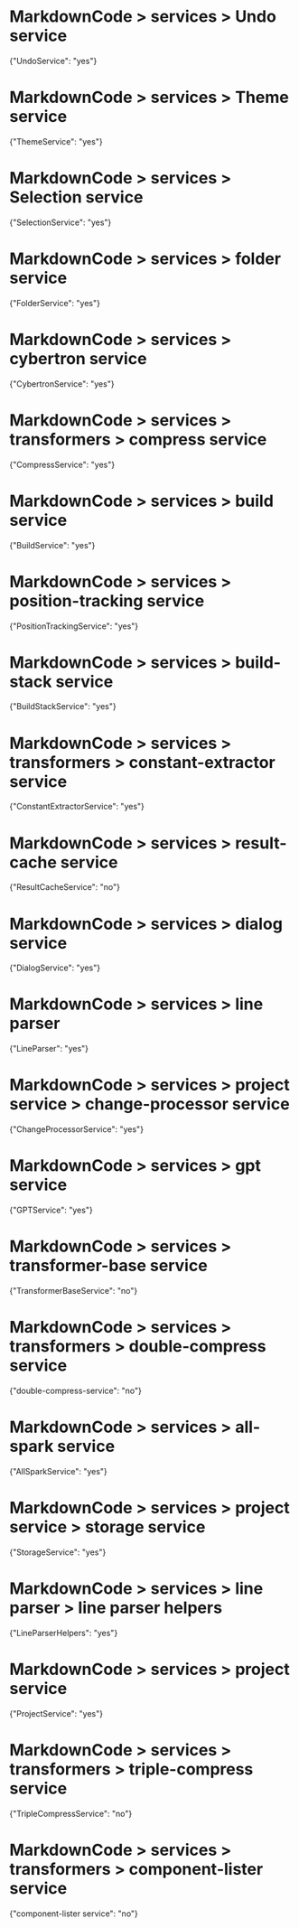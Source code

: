 # MarkdownCode > services > Undo service
{"UndoService": "yes"}
# MarkdownCode > services > Theme service
{"ThemeService": "yes"}
# MarkdownCode > services > Selection service
{"SelectionService": "yes"}
# MarkdownCode > services > folder service
{"FolderService": "yes"}
# MarkdownCode > services > cybertron service
{"CybertronService": "yes"}
# MarkdownCode > services > transformers > compress service
{"CompressService": "yes"}
# MarkdownCode > services > build service
{"BuildService": "yes"}
# MarkdownCode > services > position-tracking service
{"PositionTrackingService": "yes"}
# MarkdownCode > services > build-stack service
{"BuildStackService": "yes"}
# MarkdownCode > services > transformers > constant-extractor service
{"ConstantExtractorService": "yes"}
# MarkdownCode > services > result-cache service
{"ResultCacheService": "no"}
# MarkdownCode > services > dialog service
{"DialogService": "yes"}
# MarkdownCode > services > line parser
{"LineParser": "yes"}
# MarkdownCode > services > project service > change-processor service
{"ChangeProcessorService": "yes"}
# MarkdownCode > services > gpt service
{"GPTService": "yes"}
# MarkdownCode > services > transformer-base service
{"TransformerBaseService": "no"}
# MarkdownCode > services > transformers > double-compress service
{"double-compress-service": "no"}
# MarkdownCode > services > all-spark service
{"AllSparkService": "yes"}
# MarkdownCode > services > project service > storage service
{"StorageService": "yes"}
# MarkdownCode > services > line parser > line parser helpers
{"LineParserHelpers": "yes"}
# MarkdownCode > services > project service
{"ProjectService": "yes"}
# MarkdownCode > services > transformers > triple-compress service
{"TripleCompressService": "no"}
# MarkdownCode > services > transformers > component-lister service
{"component-lister service": "no"}

